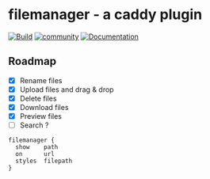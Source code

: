 # filemanager - a caddy plugin

[![Build](https://img.shields.io/travis/hacdias/caddy-filemanager.svg?style=flat-square)](https://travis-ci.org/hacdias/caddy-filemanager)
[![community](https://img.shields.io/badge/community-forum-ff69b4.svg?style=flat-square)](https://forum.caddyserver.com)
[![Documentation](https://img.shields.io/badge/godoc-reference-blue.svg?style=flat-square)](http://godoc.org/github.com/hacdias/caddy-filemanager)

## Roadmap

+ [x] Rename files
+ [x] Upload files and drag & drop
+ [x] Delete files
+ [x] Download files
+ [x] Preview files
+ [ ] Search ?

```
filemanager {
  show    path
  on      url
  styles  filepath
}
```

